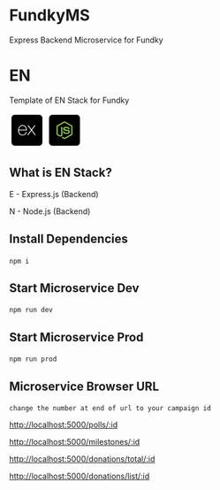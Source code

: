 # FundkyMS
Express Backend Microservice for Fundky

# EN
Template of EN Stack for Fundky

![express](https://raw.githubusercontent.com/VideoGameRoulette/PERN/main/readme/Express.png)
![node](https://raw.githubusercontent.com/VideoGameRoulette/PERN/main/readme/Node.png)

## What is EN Stack?
E - Express.js (Backend)

N - Node.js (Backend)

## Install Dependencies
`npm i`

## Start Microservice Dev
`npm run dev`

## Start Microservice Prod
`npm run prod`

## Microservice Browser URL
`change the number at end of url to your campaign id`

[http://localhost:5000/polls/:id](http://localhost:5000/polls/1)

[http://localhost:5000/milestones/:id](http://localhost:5000/milestones/1)

[http://localhost:5000/donations/total/:id](http://localhost:5000/donations/total/1)

[http://localhost:5000/donations/list/:id](http://localhost:5000/donations/list/1)
